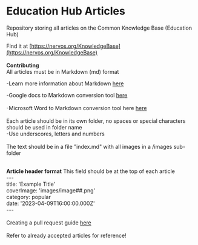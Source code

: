 # Education Hub Articles

Repository storing all articles on the Common Knowledge Base (Education Hub) <br>

Find it at [https://nervos.org/KnowledgeBase](https://nervos.org/KnowledgeBase) <br>
<br>
**Contributing**<br>
All articles must be in Markdown (md) format <br>

-Learn more information about Markdown [here](https://www.markdownguide.org/getting-started/) <br>

-Google docs to Markdown conversion tool [here](https://workspace.google.com/marketplace/app/docs_to_markdown/700168918607) <br>
<br>
-Microsoft Word to Markdown conversion tool here [here](https://word2md.com/) <br>
<br>
Each article should be in its own folder, no spaces or special characters should be used in folder name <br>
-Use underscores, letters and numbers<br>
<br>
The text should be in a file "index.md" with all images in a /images sub-folder<br>
<br>

**Article header format** This field should be at the top of each article<br>
--- <br>
title: 'Example Title' <br>
coverImage: 'images/image##.png' <br>
category: popular <br>
date: '2023-04-09T16:00:00.000Z' <br>
--- <br>
<br>
Creating a pull request guide [here](https://www.youtube.com/watch?v=f8sKlxQd1Bs) <br>
<br>
Refer to already accepted articles for reference!
